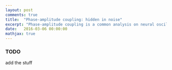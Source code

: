 ```yaml
---
layout: post
comments: true
title:  "Phase-amplitude coupling: hidden in noise"
excerpt: "Phase-amplitude coupling is a common analysis on neural oscillations. But in order to obtain meaningful results, we need to first preprocess the signal."
date:   2016-03-06 00:00:00
mathjax: true
---
```


### TODO

add the stuff